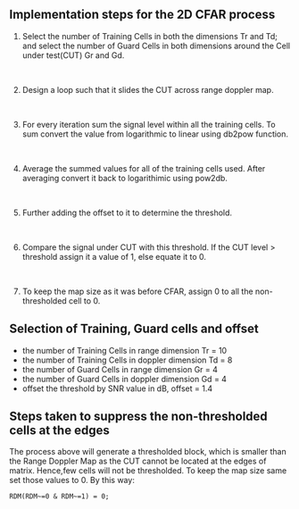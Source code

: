 ## Implementation steps for the 2D CFAR process

1. Select the number of Training Cells in both the dimensions Tr and Td; and select the number of Guard Cells in both dimensions around the Cell under test(CUT) Gr and Gd. 
<br/>

2. Design a loop such that it slides the CUT across range doppler map.
<br/>

3. For every iteration sum the signal level within all the training cells. To sum convert the value from logarithmic to linear using db2pow function.
<br/>

4. Average the summed values for all of the training cells used. After averaging convert it back to logarithimic using pow2db.
<br/>

5. Further adding the offset to it to determine the threshold. 
<br/>

6. Compare the signal under CUT with this threshold. If the CUT level > threshold assign it a value of 1, else equate it to 0.
<br/>

7. To keep the map size as it was before CFAR, assign 0 to all the non-thresholded cell to 0.


## Selection of Training, Guard cells and offset

* the number of Training Cells in range dimension Tr = 10
* the number of Training Cells in doppler dimension Td = 8
* the number of Guard Cells in range dimension Gr = 4
* the number of Guard Cells in doppler dimension Gd = 4
* offset the threshold by SNR value in dB, offset = 1.4


## Steps taken to suppress the non-thresholded cells at the edges
The process above will generate a thresholded block, which is smaller than the Range Doppler Map as the CUT cannot be located at the edges of matrix. Hence,few cells will not be thresholded. To keep the map size same set those values to 0. By this way:
```
RDM(RDM~=0 & RDM~=1) = 0;
```